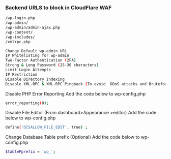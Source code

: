 ### Backend URLS to block in CloudFlare WAF
```sh
/wp-login.php
/wp-admin/   
/wp-admin/admin-ajax.php
/wp-content/ 
/wp-includes/
/xmlrpc.php

```

```sh
Change Default wp-admin URL
IP Whitelisting for wp-admin
Two-Factor Authentication (2FA)
Strong & Long Password (25-30 characters)
Limit Login Attempts
IP Restriction
Disable Directory Indexing
Disable XML-RPC & XML-RPC Pingback (To avoid  DDoS attacks and Bruteforce attacks)
```
Disable PHP Error Reporting 
Add the code below to wp-config.php
```sh
error_reporting(0);
```
Disable File Editor (From dashboard>Appearance >editor)
Add the code below to wp-config.php
```sh
define('DISALLOW_FILE_EDIT', true) ;
```
Change Database Table prefix  (Optional)
Add the code below to wp-config.php
```sh
$tablePprefix = 'wp_';
```
```
